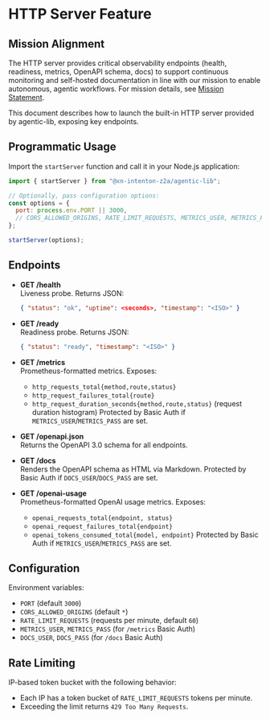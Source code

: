 # HTTP Server Feature

## Mission Alignment

The HTTP server provides critical observability endpoints (health, readiness, metrics, OpenAPI schema, docs) to support continuous monitoring and self-hosted documentation in line with our mission to enable autonomous, agentic workflows. For mission details, see [Mission Statement](../MISSION.md).

This document describes how to launch the built-in HTTP server provided by agentic-lib, exposing key endpoints.

## Programmatic Usage

Import the `startServer` function and call it in your Node.js application:

```js
import { startServer } from "@xn-intenton-z2a/agentic-lib";

// Optionally, pass configuration options:
const options = {
  port: process.env.PORT || 3000,
  // CORS_ALLOWED_ORIGINS, RATE_LIMIT_REQUESTS, METRICS_USER, METRICS_PASS, DOCS_USER, DOCS_PASS
};

startServer(options);
```

## Endpoints

- **GET /health**  
  Liveness probe. Returns JSON:
  ```json
  { "status": "ok", "uptime": <seconds>, "timestamp": "<ISO>" }
  ```

- **GET /ready**  
  Readiness probe. Returns JSON:
  ```json
  { "status": "ready", "timestamp": "<ISO>" }
  ```

- **GET /metrics**  
  Prometheus-formatted metrics. Exposes:
  - `http_requests_total{method,route,status}`
  - `http_request_failures_total{route}`
  - `http_request_duration_seconds{method,route,status}` (request duration histogram)
  Protected by Basic Auth if `METRICS_USER`/`METRICS_PASS` are set.

- **GET /openapi.json**  
  Returns the OpenAPI 3.0 schema for all endpoints.

- **GET /docs**  
  Renders the OpenAPI schema as HTML via Markdown. Protected by Basic Auth if `DOCS_USER`/`DOCS_PASS` are set.

- **GET /openai-usage**  
  Prometheus-formatted OpenAI usage metrics. Exposes:
  - `openai_requests_total{endpoint, status}`
  - `openai_request_failures_total{endpoint}`
  - `openai_tokens_consumed_total{model, endpoint}`
  Protected by Basic Auth if `METRICS_USER`/`METRICS_PASS` are set.

## Configuration

Environment variables:

- `PORT` (default `3000`)
- `CORS_ALLOWED_ORIGINS` (default `*`)
- `RATE_LIMIT_REQUESTS` (requests per minute, default `60`)
- `METRICS_USER`, `METRICS_PASS` (for `/metrics` Basic Auth)
- `DOCS_USER`, `DOCS_PASS` (for `/docs` Basic Auth)

## Rate Limiting

IP-based token bucket with the following behavior:

- Each IP has a token bucket of `RATE_LIMIT_REQUESTS` tokens per minute.
- Exceeding the limit returns `429 Too Many Requests`.
